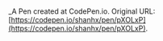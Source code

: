 # 
 _A Pen created at CodePen.io. Original URL: [https://codepen.io/shanhx/pen/pXOLxP](https://codepen.io/shanhx/pen/pXOLxP).

 